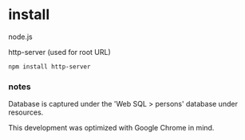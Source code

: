 # install
node.js

http-server (used for root URL)

    npm install http-server

### notes
Database is captured under the 'Web SQL > persons' database under resources.

This development was optimized with Google Chrome in mind.